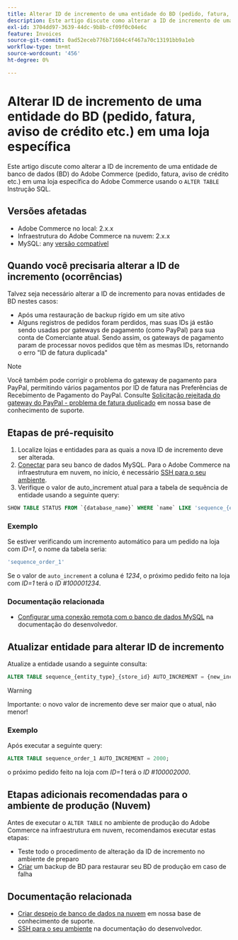 ```yaml
---
title: Alterar ID de incremento de uma entidade do BD (pedido, fatura, aviso de crédito etc.) em uma loja específica
description: Este artigo discute como alterar a ID de incremento de uma entidade de banco de dados (BD) do Adobe Commerce (pedido, fatura, aviso de crédito etc.) em um armazenamento Adobe Commerce específico usando a instrução SQL "ALTER TABLE".
exl-id: 3704dd97-3639-44dc-9b8b-cf09f0c04e6c
feature: Invoices
source-git-commit: 0ad52eceb776b71604c4f467a70c13191bb9a1eb
workflow-type: tm+mt
source-wordcount: '456'
ht-degree: 0%

---
```


# Alterar ID de incremento de uma entidade do BD (pedido, fatura, aviso de crédito etc.) em uma loja específica

Este artigo discute como alterar a ID de incremento de uma entidade de banco de dados (BD) do Adobe Commerce (pedido, fatura, aviso de crédito etc.) em uma loja específica do Adobe Commerce usando o `ALTER TABLE` Instrução SQL.

## Versões afetadas

* Adobe Commerce no local: 2.x.x
* Infraestrutura do Adobe Commerce na nuvem: 2.x.x
* MySQL: any [versão compatível](https://devdocs.magento.com/guides/v2.2/install-gde/system-requirements-tech.html#database)

## Quando você precisaria alterar a ID de incremento (ocorrências)

Talvez seja necessário alterar a ID de incremento para novas entidades de BD nestes casos:

* Após uma restauração de backup rígido em um site ativo
* Alguns registros de pedidos foram perdidos, mas suas IDs já estão sendo usadas por gateways de pagamento (como PayPal) para sua conta de Comerciante atual. Sendo assim, os gateways de pagamento param de processar novos pedidos que têm as mesmas IDs, retornando o erro &quot;ID de fatura duplicada&quot;

>[!NOTE]
>
>Você também pode corrigir o problema do gateway de pagamento para PayPal, permitindo vários pagamentos por ID de fatura nas Preferências de Recebimento de Pagamento do PayPal. Consulte [Solicitação rejeitada do gateway do PayPal - problema de fatura duplicado](/help/troubleshooting/payments/paypal-gateway-rejected-request-duplicate-invoice-issue.md) em nossa base de conhecimento de suporte.

## Etapas de pré-requisito

1. Localize lojas e entidades para as quais a nova ID de incremento deve ser alterada.
1. [Conectar](https://devdocs.magento.com/guides/v2.2/install-gde/prereq/mysql_remote.html) para seu banco de dados MySQL. Para o Adobe Commerce na infraestrutura em nuvem, no início, é necessário [SSH para o seu ambiente](https://experienceleague.adobe.com/docs/commerce-cloud-service/user-guide/develop/secure-connections.html).
1. Verifique o valor de auto\_increment atual para a tabela de sequência de entidade usando a seguinte query:

```sql
SHOW TABLE STATUS FROM `{database_name}` WHERE `name` LIKE 'sequence_{entity_type}_{store_id}';
```

### Exemplo

Se estiver verificando um incremento automático para um pedido na loja com *ID=1*, o nome da tabela seria:

```sql
'sequence_order_1'
```

Se o valor de `auto_increment` a coluna é *1234*, o próximo pedido feito na loja com *ID=1* terá o *ID \#100001234*.

### Documentação relacionada

* [Configurar uma conexão remota com o banco de dados MySQL](https://devdocs.magento.com/guides/v2.2/install-gde/prereq/mysql_remote.html) na documentação do desenvolvedor.

## Atualizar entidade para alterar ID de incremento

Atualize a entidade usando a seguinte consulta:

```sql
ALTER TABLE sequence_{entity_type}_{store_id} AUTO_INCREMENT = {new_increment_value};
```

>[!WARNING]
>
>Importante: o novo valor de incremento deve ser maior que o atual, não menor!

### Exemplo

Após executar a seguinte query:

```sql
ALTER TABLE sequence_order_1 AUTO_INCREMENT = 2000;
```

o próximo pedido feito na loja com *ID=1* terá o *ID \#100002000*.

## Etapas adicionais recomendadas para o ambiente de produção (Nuvem)

Antes de executar o `ALTER TABLE` no ambiente de produção do Adobe Commerce na infraestrutura em nuvem, recomendamos executar estas etapas:

* Teste todo o procedimento de alteração da ID de incremento no ambiente de preparo
* [Criar](/help/how-to/general/create-database-dump-on-cloud.md) um backup de BD para restaurar seu BD de produção em caso de falha

## Documentação relacionada

* [Criar despejo de banco de dados na nuvem](/help/how-to/general/create-database-dump-on-cloud.md) em nossa base de conhecimento de suporte.
* [SSH para o seu ambiente](https://experienceleague.adobe.com/docs/commerce-cloud-service/user-guide/develop/secure-connections.html) na documentação do desenvolvedor.
